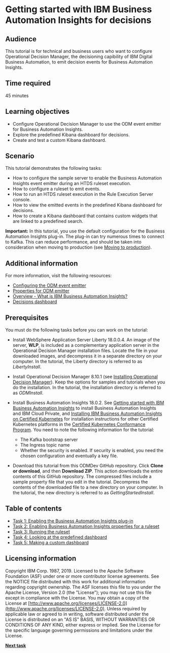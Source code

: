 # Getting started with IBM Business Automation Insights for decisions

## Audience

This tutorial is for technical and business users who want to configure Operational Decision Manager, the decisioning capibility of IBM Digital Business Automation, to emit decision events for Business Automation Insights. 

## Time required

45 minutes

## Learning objectives

-   Configure Operational Decision Manager to use the ODM event emitter for Business Automation Insights.
-   Explore the predefined Kibana dashboard for decisions.
-   Create and test a custom Kibana dashboard.

## Scenario

This tutorial demonstrates the following tasks:

-  How to configure the sample server to enable the Business Automation Insights event emitter during an HTDS ruleset execution. 
-  How to configure a ruleset to emit events.
-  How to run an HTDS ruleset execution in the Rule Execution Server console.
-  How to view the emitted events in the predefined Kibana dashboard for decisions. 
-  How to create a Kibana dashboard that contains custom widgets that are linked to a predefined search.

**Important:** In this tutorial, you use the default configuration for the Business Automation Insights plug-in. The plug-in can try numerous times to connect to Kafka. This can reduce performance, and should be taken into consideration when moving to production (see [Moving to production](https://www.ibm.com/support/knowledgecenter/SSYHZ8_18.0.x/com.ibm.dba.bai/topics/tsk_bai_moving_to_prod.html)).

## Additional information

For more information, visit the following resources:

-   [Configuring the ODM event emitter](https://www.ibm.com/support/knowledgecenter/SSQP76_8.10.x/com.ibm.odm.distrib.config/topics/con_config_bai.html)
-   [Properties for ODM emitter](https://www.ibm.com/support/knowledgecenter/SSQP76_8.10.x/com.ibm.odm.dserver.rules.res.console/topics/con_rescons_rs_prop_bai.html)
-   [Overview - What is IBM Business Automation Insights?](https://www.ibm.com/support/knowledgecenter/SSYHZ8_18.0.x/com.ibm.dba.bai/topics/con_bai_overview.html)
-   [Decisions dashboard](https://www.ibm.com/support/knowledgecenter/SSYHZ8_18.0.x/com.ibm.dba.bai/topics/con_bai_odm_dashboards.html)

## Prerequisites
You must do the following tasks before you can work on the tutorial:
-   Install WebSphere Application Server Liberty 18.0.0.4. An image of the server, **WLP**, is included as a complementary application server in the Operational Decision Manager installation files. Locate the file in your downloaded images, and decompress it in a separate directory on your computer. In the tutorial, the Liberty directory is referred to as *LibertyInstall*.
-   Install Operational Decision Manager 8.10.1 (see [Installing Operational Decision Manager](https://www.ibm.com/support/knowledgecenter/SSQP76_8.10.x/com.ibm.odm.distrib.install/topics/odm_distrib_install.html)). Keep the options for samples and tutorials when you do the installation. In the tutorial, the installation directory is referred to as *ODMInstall*.
-   Install Business Automation Insights 18.0.2. See [Getting started with IBM Business Automation Insights](https://www.ibm.com/support/knowledgecenter/SSYHZ8_18.0.x/com.ibm.dba.bai/topics/tut_getting_started.html) to install Business Automation Insights and IBM Cloud Private, and [Installing IBM Business Automation Insights on Certified Kubernetes](https://github.com/dbamc/cert-kubernetes/tree/master/BAI ) for installation instructions for other Certified Kubernetes platforms in the [Certified Kubernetes Conformance Program](https://landscape.cncf.io/category=platform). You need to note the following information for the tutorial:

    -   The Kafka bootstrap server
    -   The Ingress topic name
    -   Whether the security is enabled. If security is enabled, you need the chosen configuration and eventually a key file.
    
-   Download this tutorial from this ODMDev GitHub repository. Click **Clone or download**, and then **Download ZIP**. This action downloads the entire contents of this GitHub repository. The compressed files include a sample property file that you edit in the tutorial. Decompress the contents of the downloaded file to a new directory on your computer. In the tutorial, the new directory is referred to as *GettingStartedInstall*.

## Table of contents

-   [Task 1: Enabling the Business Automation Insights plug-in](gs_topics/tut_bai_gs_enable_lsn.md)
-   [Task 2: Enabling Business Automation Insights properties for a ruleset](gs_topics/tut_bai_gs_prop_ruleset_lsn.md)
-   [Task 3: Running the ruleset](gs_topics/tut_bai_gs_emit_lsn.md)
-   [Task 4: Looking at the predefined dashboard](gs_topics/tut_bai_gs_dashboard_lsn.md)
-   [Task 5: Making a custom dashboard](gs_topics/tut_bai_gs_custom_lsn.md)

## Licensing information

Copyright IBM Corp. 1987, 2019. Licensed to the Apache Software Foundation \(ASF\) under one or more contributor license agreements. See the NOTICE file distributed with this work for additional information regarding copyright ownership. The ASF licenses this file to you under the Apache License, Version 2.0 \(the "License"\); you may not use this file except in compliance with the License. You may obtain a copy of the License at [http://www.apache.org/licenses/LICENSE-2.0](http://www.apache.org/licenses/LICENSE-2.0). Unless required by applicable law or agreed to in writing, software distributed under the License is distributed on an "AS IS" BASIS, WITHOUT WARRANTIES OR CONDITIONS OF ANY KIND, either express or implied. See the License for the specific language governing permissions and limitations under the License.

[**Next task**](gs_topics/tut_bai_gs_enable_lsn.md)
